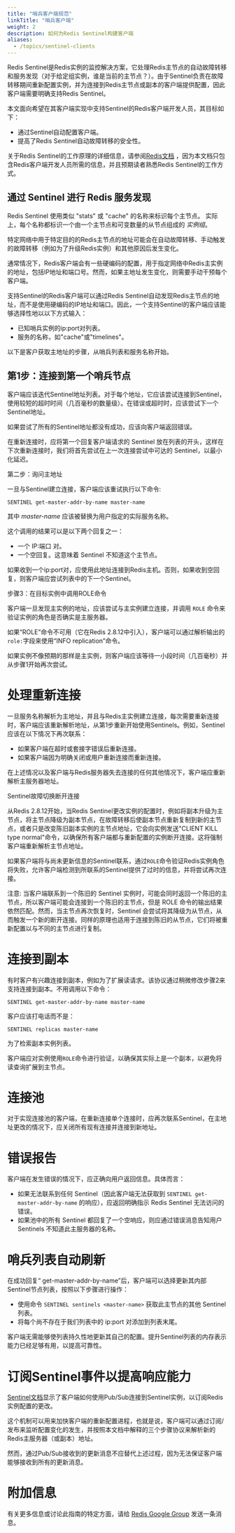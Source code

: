 ```yaml
---
title: "哨兵客户端规范"
linkTitle: "哨兵客户端"
weight: 2
description: 如何为Redis Sentinel构建客户端
aliases:
  - /topics/sentinel-clients
---
```


Redis Sentinel是Redis实例的监控解决方案，它处理Redis主节点的自动故障转移和服务发现（对于给定组实例，谁是当前的主节点？）。由于Sentinel负责在故障转移期间重新配置实例，并为连接到Redis主节点或副本的客户端提供配置，因此客户端需要明确支持Redis Sentinel。

本文面向希望在其客户端实现中支持Sentinel的Redis客户端开发人员，其目标如下：

* 通过Sentinel自动配置客户端。
* 提高了Redis Sentinel自动故障转移的安全性。

关于Redis Sentinel的工作原理的详细信息，请参阅[Redis文档](/topics/sentinel) ，因为本文档只包含Redis客户端开发人员所需的信息，并且预期读者熟悉Redis Sentinel的工作方式。

## 通过 Sentinel 进行 Redis 服务发现

Redis Sentinel 使用类似 "stats" 或 "cache" 的名称来标识每个主节点。
实际上，每个名称都标识一个由一个主节点和可变数量的从节点组成的 *实例组*。

特定网络中用于特定目的的Redis主节点的地址可能会在自动故障转移、手动触发的故障转移（例如为了升级Redis实例）和其他原因后发生变化。

通常情况下，Redis客户端会有一些硬编码的配置，用于指定网络中Redis主实例的地址，包括IP地址和端口号。然而，如果主地址发生变化，则需要手动干预每个客户端。

支持Sentinel的Redis客户端可以通过Redis Sentinel自动发现Redis主节点的地址，而不是使用硬编码的IP地址和端口。因此，一个支持Sentinel的客户端应该能够选择性地以以下方式输入：

* 已知哨兵实例的ip:port对列表。
* 服务的名称，如"cache"或"timelines"。

以下是客户获取主地址的步骤，从哨兵列表和服务名称开始。

第1步：连接到第一个哨兵节点
---

客户端应该迭代Sentinel地址列表。对于每个地址，它应该尝试连接到Sentinel，使用较短的超时时间（几百毫秒的数量级）。在错误或超时时，应该尝试下一个Sentinel地址。

如果尝试了所有的Sentinel地址都没有成功，应该向客户端返回错误。

在重新连接时，应将第一个回复客户端请求的 Sentinel 放在列表的开头，这样在下次重新连接时，我们将首先尝试在上一次连接尝试中可达的 Sentinel，以最小化延迟。

第二步：询问主地址

一旦与Sentinel建立连接，客户端应该重试执行以下命令:

    SENTINEL get-master-addr-by-name master-name

其中 *master-name* 应该被替换为用户指定的实际服务名称。

这个调用的结果可以是以下两个回复之一：

* 一个 IP:端口 对。
* 一个空回复。这意味着 Sentinel 不知道这个主节点。

如果收到一个ip:port对，应使用此地址连接到Redis主机。否则，如果收到空回复，则客户端应尝试列表中的下一个Sentinel。

步骤3：在目标实例中调用ROLE命令

客户端一旦发现主实例的地址，应该尝试与主实例建立连接，并调用 `ROLE` 命令来验证实例的角色是否确实是主服务器。

如果“ROLE”命令不可用（它在Redis 2.8.12中引入），客户端可以通过解析输出的`role:`字段来使用“INFO replication”命令。

如果实例不像预期的那样是主实例，则客户端应该等待一小段时间（几百毫秒）并从步骤1开始再次尝试。

处理重新连接
===

一旦服务名称解析为主地址，并且与Redis主实例建立连接，每次需要重新连接时，客户端应该重新解析地址，从第1步重新开始使用Sentinels。例如，Sentinel应该在以下情况下再次联系：

* 如果客户端在超时或套接字错误后重新连接。
* 如果客户端因为明确关闭或用户重新连接而重新连接。

在上述情况以及客户端与Redis服务器失去连接的任何其他情况下，客户端应重新解析主服务器地址。

Sentinel故障切换断开连接

从Redis 2.8.12开始，当Redis Sentinel更改实例的配置时，例如将副本升级为主节点，将主节点降级为副本节点，在故障转移后使副本节点重新复制到新的主节点，或者只是改变陈旧副本实例的主节点地址，它会向实例发送"CLIENT KILL type normal"命令，以确保所有客户端都与重新配置的实例断开连接。这将强制客户端重新解析主节点地址。

如果客户端将与尚未更新信息的Sentinel联系，通过`ROLE`命令验证Redis实例角色将失败，允许客户端检测到所联系的Sentinel提供了过时的信息，并将尝试再次连接。

注意: 当客户端联系到一个陈旧的 Sentinel 实例时，可能会同时返回一个陈旧的主节点，所以客户端可能会连接到一个陈旧的主节点，但是 ROLE 命令的输出结果依然匹配。然而，当主节点再次恢复时，Sentinel 会尝试将其降级为从节点，从而触发一个新的断开连接。同样的原理也适用于连接到陈旧的从节点，它们将被重新配置以与不同的主节点进行复制。

连接到副本
===

有时客户有兴趣连接到副本，例如为了扩展读请求。该协议通过稍微修改步骤2来支持连接到副本。不用调用以下命令：

    SENTINEL get-master-addr-by-name master-name

客户应该打电话而不是：

    SENTINEL replicas master-name

为了检索副本实例列表。

客户端应对实例使用`ROLE`命令进行验证，以确保其实际上是一个副本，以避免将读查询扩展到主节点。

连接池
===

对于实现连接池的客户端，在重新连接单个连接时，应再次联系Sentinel，在主地址更改的情况下，应关闭所有现有连接并连接到新地址。

错误报告
===


客户端在发生错误的情况下，应正确向用户返回信息。具体而言：

* 如果无法联系到任何 Sentinel（因此客户端无法获取到 `SENTINEL get-master-addr-by-name` 的响应），应返回明确指示 Redis Sentinel 无法访问的错误。
* 如果池中的所有 Sentinel 都回复了一个空响应，则应通过错误消息告知用户 Sentinels 不知道此主服务器的名称。

哨兵列表自动刷新
===

在成功回复“ get-master-addr-by-name”后，客户端可以选择更新其内部Sentinel节点列表，按照以下步骤进行操作：

* 使用命令 `SENTINEL sentinels <master-name>` 获取此主节点的其他 Sentinel 列表。
* 将每个尚不存在于我们列表中的 ip:port 对添加到列表末尾。

客户端无需能够使列表持久性地更新其自己的配置。提升Sentinel列表的内存表示能力已经足够有用，以提高可靠性。

订阅Sentinel事件以提高响应能力
===

[Sentinel文档](/topics/sentinel)显示了客户端如何使用Pub/Sub连接到Sentinel实例，以订阅Redis实例配置的更改。

这个机制可以用来加快客户端的重新配置进程，也就是说，客户端可以通过订阅/发布来监听配置变化的发生，并按照本文档中解释的三个步骤协议来解析新的Redis主服务器（或副本）地址。

然而，通过Pub/Sub接收到的更新消息不应替代上述过程，因为无法保证客户端能够接收到所有的更新消息。

附加信息
===

有关更多信息或讨论此指南的特定方面，请给 [Redis Google Group](https://groups.google.com/group/redis-db) 发送一条消息。
